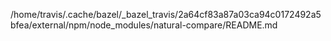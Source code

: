 /home/travis/.cache/bazel/_bazel_travis/2a64cf83a87a03ca94c0172492a5bfea/external/npm/node_modules/natural-compare/README.md